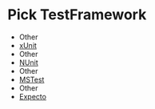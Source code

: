 # Pick TestFramework

 * Other
 * [xUnit](result_Linux_Other_xUnit.md)
 * Other
 * [NUnit](result_Linux_Other_NUnit.md)
 * Other
 * [MSTest](result_Linux_Other_MSTest.md)
 * Other
 * [Expecto](result_Linux_Other_Expecto.md)
